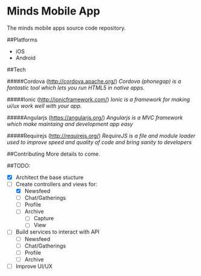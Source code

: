Minds Mobile App
======

The minds mobile apps source code repository.

##Platforms
- iOS
- Android

##Tech

#####Cordova (http://cordova.apache.org/)
_Cordova (phonegap) is a fantastic tool which lets you run HTML5 in native apps._

#####Ionic (http://ionicframework.com/)
_Ionic is a framework for making ui/ux work well with your app._

#####Angularjs (https://angularjs.org/)
_Angularjs is a MVC framework which make maintaing and development app easy_

#####Requirejs (http://requirejs.org/)
_RequireJS is a file and module loader used to improve speed and quality of code and bring sanity to developers_

##Contributing
More details to come.

##TODO:

- [x] Architect the base stucture
- [ ] Create controllers and views for:
  - [x] Newsfeed
  - [ ] Chat/Gatherings
  - [ ] Profile
  - [ ] Archive
    - [ ] Capture
    - [ ] View
- [ ] Build services to interact with API
  - [ ] Newsfeed
  - [ ] Chat/Gatherings
  - [ ] Profile
  - [ ] Archive
- [ ] Improve UI/UX
